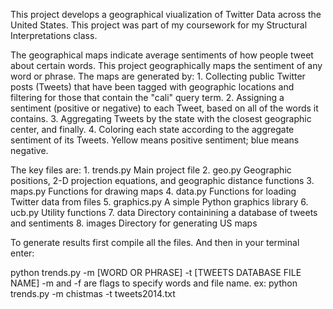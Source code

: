 This project develops a geographical viualization of Twitter Data across the United States. This project was part of my coursework for my Structural Interpretations class.

The geographical maps indicate average sentiments of how people tweet about certain words. This project geographically maps the sentiment of any word or phrase. The maps are generated by: 
	1. Collecting public Twitter posts (Tweets) that have been tagged with geographic locations and filtering for those that contain the "cali" query term.
	2. Assigning a sentiment (positive or negative) to each Tweet, based on all of the words it contains.
	3. Aggregating Tweets by the state with the closest geographic center, and finally.
	4. Coloring each state according to the aggregate sentiment of its Tweets. Yellow means positive sentiment; blue means negative.

The key files are: 
	1. trends.py	Main project file
	2. geo.py	Geographic positions, 2-D projection equations, and geographic distance functions
	3. maps.py	Functions for drawing maps
	4. data.py	Functions for loading Twitter data from files
	5. graphics.py	A simple Python graphics library
	6. ucb.py	Utility functions
	7. data		Directory containining a database of tweets and sentiments
	8. images	Directory for generating US maps

To generate results first compile all the files. And then in your terminal enter:

python trends.py -m [WORD OR PHRASE] -t [TWEETS DATABASE FILE NAME]
-m and -f are flags to specify words and file name.
ex:
python trends.py -m chistmas -t tweets2014.txt
